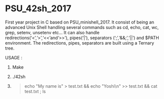 # PSU_42sh_2017
First year project in C based on PSU_minishell_2017. It consist of being an advanced Unix Shell handling several commands such as cd, echo, cat, wc, grep, setenv, unsetenv etc...
It can also handle redirections(‘<’,‘>’,‘<<’and‘>>’), pipes(‘|’), separators (‘;’,‘&&;’,‘||’) and $PATH environment.
The redirections, pipes, separators are built using a Ternary tree.

USAGE :

1) Make

2) ./42sh

3) > echo "My name is" > test.txt && echo "Yoshi\n" >> test.txt && cat test.txt ; ls

